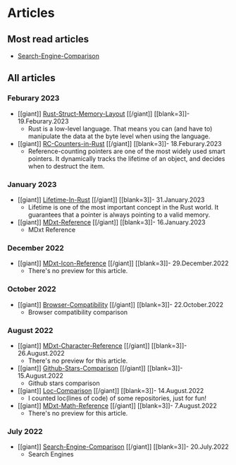 # Articles

## Most read articles

- [Search-Engine-Comparison](Search-Engine-Comparison.html)

## All articles


### Feburary 2023

- [[giant]] [Rust-Struct-Memory-Layout](Rust-Struct-Memory-Layout.html) [[/giant]] [[blank=3]]- 19.Feburary.2023
  - Rust is a low-level language. That means you can (and have to) manipulate the data at the byte level when using the language.
- [[giant]] [RC-Counters-in-Rust](RC-Counters-in-Rust.html) [[/giant]] [[blank=3]]- 18.Feburary.2023
  - Reference-counting pointers are one of the most widely used smart pointers. It dynamically tracks the lifetime of an object, and decides when to destruct the item.

### January 2023

- [[giant]] [Lifetime-In-Rust](Lifetime-In-Rust.html) [[/giant]] [[blank=3]]- 31.January.2023
  - Lifetime is one of the most important concept in the Rust world. It guarantees that a pointer is always pointing to a valid memory.
- [[giant]] [MDxt-Reference](MDxt-Reference.html) [[/giant]] [[blank=3]]- 16.January.2023
  - MDxt Reference

### December 2022

- [[giant]] [MDxt-Icon-Reference](MDxt-Icon-Reference.html) [[/giant]] [[blank=3]]- 29.December.2022
  - There's no preview for this article.

### October 2022

- [[giant]] [Browser-Compatibility](Browser-Compatibility.html) [[/giant]] [[blank=3]]- 22.October.2022
  - Browser compatibility comparison

### August 2022

- [[giant]] [MDxt-Character-Reference](MDxt-Character-Reference.html) [[/giant]] [[blank=3]]- 26.August.2022
  - There's no preview for this article.
- [[giant]] [Github-Stars-Comparison](Github-Stars-Comparison.html) [[/giant]] [[blank=3]]- 15.August.2022
  - Github stars comparison
- [[giant]] [Loc-Comparison](Loc-Comparison.html) [[/giant]] [[blank=3]]- 14.August.2022
  - I counted loc(lines of code) of some repositories, just for fun!
- [[giant]] [MDxt-Math-Reference](MDxt-Math-Reference.html) [[/giant]] [[blank=3]]- 7.August.2022
  - There's no preview for this article.

### July 2022

- [[giant]] [Search-Engine-Comparison](Search-Engine-Comparison.html) [[/giant]] [[blank=3]]- 20.July.2022
  - Search Engines

